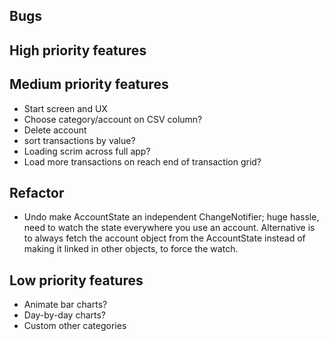 ## Bugs


## High priority features


## Medium priority features
- Start screen and UX
- Choose category/account on CSV column?
- Delete account
- sort transactions by value?
- Loading scrim across full app?
- Load more transactions on reach end of transaction grid?


## Refactor
- Undo make AccountState an independent ChangeNotifier; huge hassle, need to watch the state everywhere you use an account. Alternative is to always fetch the account object from the AccountState instead of making it linked in other objects, to force the watch.


## Low priority features
- Animate bar charts?
- Day-by-day charts?
- Custom other categories
